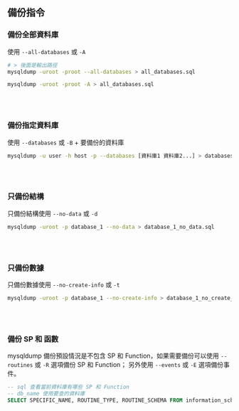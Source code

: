 ## 備份指令

### 備份全部資料庫


使用 `--all-databases` 或 `-A`
```sh
# > 後面是輸出路徑
mysqldump -uroot -proot --all-databases > all_databases.sql

mysqldump -uroot -proot -A > all_databases.sql
```

<br/>

<br/>

### 備份指定資料庫

使用 `--databases` 或 `-B` + 要備份的資料庫

```sh
mysqldump -u user -h host -p --databases [資料庫1 資料庫2...] > databases.sql
```

<br/>

<br/>

### 只備份結構

只備份結構使用 `--no-data` 或 `-d`
```sh
mysqldump -uroot -p database_1 --no-data > database_1_no_data.sql
```

<br/>

<br/>

### 只備份數據

只備份數據使用 `--no-create-info` 或 `-t`
```sh
mysqldump -uroot -p database_1 --no-create-info > database_1_no_create_info.sql
```


<br/>

<br/>


### 備份 SP 和 函數

mysqldump 備份預設情況是不包含 SP 和 Function，如果需要備份可以使用 `--routines` 或 `-R` 選項備份 SP 和 Function； 另外使用 `--events` 或 `-E` 選項備份事件。

```sql
-- sql 查看當前資料庫有哪些 SP 和 Function
-- db_name 使用要查的資料庫
SELECT SPECIFIC_NAME, ROUTINE_TYPE, ROUTINE_SCHEMA FROM information_schema.Routines WHERE ROUTINE_SCHEMA = 'db_name';

```
